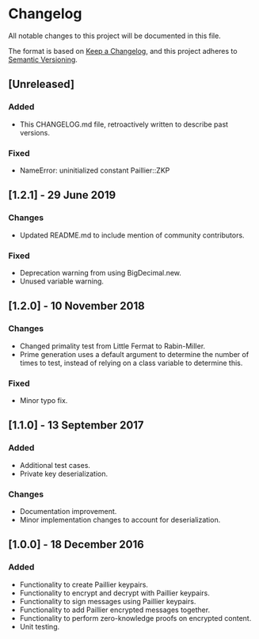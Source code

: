 # Changelog
All notable changes to this project will be documented in this file.

The format is based on [Keep a Changelog](https://keepachangelog.com/en/1.0.0/),
and this project adheres to [Semantic Versioning](https://semver.org/spec/v2.0.0.html).

## [Unreleased]
### Added
- This CHANGELOG.md file, retroactively written to describe past versions.

### Fixed
- NameError: uninitialized constant Paillier::ZKP

## [1.2.1] - 29 June 2019
### Changes
- Updated README.md to include mention of community contributors.

### Fixed
- Deprecation warning from using BigDecimal.new.
- Unused variable warning.

## [1.2.0] - 10 November 2018
### Changes
- Changed primality test from Little Fermat to Rabin-Miller.
- Prime generation uses a default argument to determine the number of times to test, instead of relying on a class variable to determine this.

### Fixed
- Minor typo fix.

## [1.1.0] - 13 September 2017
### Added
- Additional test cases.
- Private key deserialization.

### Changes
- Documentation improvement.
- Minor implementation changes to account for deserialization.

## [1.0.0] - 18 December 2016
### Added
- Functionality to create Paillier keypairs.
- Functionality to encrypt and decrypt with Paillier keypairs.
- Functionality to sign messages using Paillier keypairs.
- Functionality to add Paillier encrypted messages together.
- Functionality to perform zero-knowledge proofs on encrypted content.
- Unit testing.
